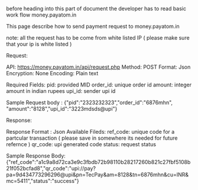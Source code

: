 before heading into this part of document the developer has to read basic work flow money.payatom.in

This page describe how to send payment request to money.payatom.in

note:
all the request has to be come from white listed IP ( please make sure that your ip is white listed )


Request:

API: https://money.payatom.in/api/request.php
Method: POST
Format: Json
Encryption: None
Encoding: Plain text


Required Fields:
pid: provided MID
order_id: unique order id 
amount: integer amount in indian rupees
upi_id: sender upi id

Sample Request body :
{"pid":"2323232323","order_id":"6876mhn", "amount":"8128","upi_id":"3223mdsds@upi"}


Response:

Response Format : Json
Available Fileds:
ref_code: unique code for a partcular transaction ( please save in somewhere its needed for future refernce )
qr_code: upi generated code
status: request status

Sample Response Body:
{"ref_code":"a1c9a8d72ca3e9c3fbdb72b98110b28217260b821c27fbf5108b21f052bcfad8","qr_code":"upi:\/\/pay?pa=9d434773296296@upi&pn=TecPay&am=8128&tn=6876mhn&cu=INR&mc=5411","status":"success"}
